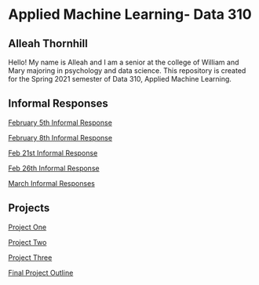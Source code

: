 # Applied Machine Learning- Data 310

## Alleah Thornhill


Hello! My name is Alleah and I am a senior at the college of William and Mary majoring in psychology and data science. This repository is created for the Spring 2021 semester of Data 310, Applied Machine Learning.

## Informal Responses

[February 5th Informal Response](https://alleahsoleil.github.io/Applied_Machine_Learning/Feb_5th_Informal_Response.html)

[February 8th Informal Response](https://alleahsoleil.github.io/Applied_Machine_Learning/Feb_8th_Informal_Response.html)

[Feb 21st Informal Response](https://alleahsoleil.github.io/Applied_Machine_Learning/Feb_21st_Informal_Response.html)

[Feb 26th Informal Response](https://alleahsoleil.github.io/Applied_Machine_Learning/Feb_26th_Informal_Response_(updated).html)


[March Informal Responses](https://alleahsoleil.github.io/Applied_Machine_Learning/March_informal_responses.html)
## Projects

[Project One](https://alleahsoleil.github.io/Applied_Machine_Learning/Project_1.html)

[Project Two](https://alleahsoleil.github.io/Applied_Machine_Learning/Project_2.html)

[Project Three](https://alleahsoleil.github.io/Applied_Machine_Learning/Project_3.html)

[Final Project Outline](https://alleahsoleil.github.io/Applied_Machine_Learning/Project_4.html)



